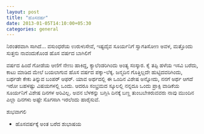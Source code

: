 ```yaml
--- 
layout: post 
title: "ಹೊಸವರ್ಷ" 
date: 2013-01-05T14:10:00+05:30
categories: general
---
```


 ನಿರಂತರವಾಗಿ ಸಾಗಿದೆ...
 ವಸುಂಧರೆಯ
 ಉರುಳುಸೇವೆ,
 ಇಷ್ಟದೈವ ಸೂರ್ಯನಿಗೆ
 ಸ್ವಾಗತಿಸೋಣ ಅವಳ,
 ಮತ್ತೊಂದು ಸುತ್ತನು 
 ನಾವಂದುಕೊಂಡ 
 ಹೊಸ ವರ್ಷದ ಬಾಗಿಲಿಗೆ 
<!--more-->
 ವರ್ಷದ ಹಿಂದೆ ಗೋಡೆಯ ಆಣಿಗೆ ನೇಣು ಹಾಕಿದ್ದ, ಕ್ಯಾಲೆಂಡರಿಗಿಂದು ಅಂತ್ಯ ಸಂಸ್ಕಾರ.
 ಕೈ ತಪ್ಪಿ ಹಳೆಯ ಇಸವಿ ಬರೆದು, ಕಾಟು ಮಾಡಿದ ಮೇಲೆ ಬಯಲಾಗುವ ಹೊಸ ವರ್ಷದ
ಪಕ್ಕಾ-ಲೆಕ್ಕ.
 ಜನ್ಮದಿನ ಗೊತ್ತಿಲ್ಲದೇ ಹುಟ್ಟಿದವರಿಗಿಂದು, ಬರ್ಥಡೇ ಕೇಕು ತಿನ್ನುವ ಬಂಪರ್ ಆಫರ್.
 ಯಾವ ಅರ್ಥದಲ್ಲಿ ಈ ಒಂದಿನ ವಿಶೇಷ ಅನ್ನೋದು, ನನಗೆ ಅರ್ಥ ಆಗದೆ ಇರೋ ಬಹಳಷ್ಟು
ವಿಷಯಗಳಲ್ಲಿ ಒಂದು.
 ಆದರೂ ಸಂಭ್ರಮದ ಸ್ಕೂಲಲ್ಲಿ ನನ್ನದೂ ಒಂದು ಪ್ರಾಕ್ಸಿ
 ವಾಡಿಕೆಯ ಸೂರ್ಯನಿಗೆ ವಿಶೇಷ ದಿನಗಳ ಅರಿವಿಲ್ಲ. ಅವನ ಬೆಳಕನ್ನು ಬಗ್ಗಿಸಿ ದಿನಕ್ಕೆ
ಬಣ್ಣ ತುಂಬಬೇಕಿರುವವರು ನಾವು
 ಮುಂದಿನ ಎಲ್ಲಾ ದಿನಗಳು ಅಷ್ಟೇ ಸೊಗಸಾಗಿ ಇರಲೆಂದು ಹಾರೈಸುವೆ.
 
 ಶುಭವಾಗಲಿ







- ಹೊಸವರ್ಷಕ್ಕೆ ಅಂತ ಬರೆದ ಶುಭಾಷಯ
